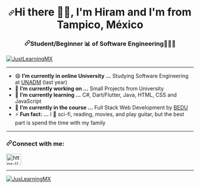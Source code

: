 <h1 align="center"><a id="user-content-hi--im-leah" class="anchor" aria-hidden="true" href="#hi--im-leah"><svg class="octicon octicon-link" viewBox="0 0 16 16" version="1.1" width="16" height="16" aria-hidden="true"><path fill-rule="evenodd" d="M7.775 3.275a.75.75 0 001.06 1.06l1.25-1.25a2 2 0 112.83 2.83l-2.5 2.5a2 2 0 01-2.83 0 .75.75 0 00-1.06 1.06 3.5 3.5 0 004.95 0l2.5-2.5a3.5 3.5 0 00-4.95-4.95l-1.25 1.25zm-4.69 9.64a2 2 0 010-2.83l2.5-2.5a2 2 0 012.83 0 .75.75 0 001.06-1.06 3.5 3.5 0 00-4.95 0l-2.5 2.5a3.5 3.5 0 004.95 4.95l1.25-1.25a.75.75 0 00-1.06-1.06l-1.25 1.25a2 2 0 01-2.83 0z"></path></svg></a>Hi there 👋🏻, I'm Hiram and I'm from Tampico, México</h1>

<h3 align="center"><a id="user-content-data-analystscientist--by-way-of-software-engineering" class="anchor" aria-hidden="true" href="#data-analystscientist--by-way-of-software-engineering"><svg class="octicon octicon-link" viewBox="0 0 16 16" version="1.1" width="16" height="16" aria-hidden="true"><path fill-rule="evenodd" d="M7.775 3.275a.75.75 0 001.06 1.06l1.25-1.25a2 2 0 112.83 2.83l-2.5 2.5a2 2 0 01-2.83 0 .75.75 0 00-1.06 1.06 3.5 3.5 0 004.95 0l2.5-2.5a3.5 3.5 0 00-4.95-4.95l-1.25 1.25zm-4.69 9.64a2 2 0 010-2.83l2.5-2.5a2 2 0 012.83 0 .75.75 0 001.06-1.06 3.5 3.5 0 00-4.95 0l-2.5 2.5a3.5 3.5 0 004.95 4.95l1.25-1.25a.75.75 0 00-1.06-1.06l-1.25 1.25a2 2 0 01-2.83 0z"></path></svg></a>Student/Beginner <g-emoji class="g-emoji" alias="bar_chart" fallback-src="https://github.githubassets.com/images/icons/emoji/unicode/1f4ca.png">📊</g-emoji> of Software Engineering💂🏼&zwj;💻</h3>

<p align="left"> <a target="_blank" rel="noopener noreferrer" href="https://komarev.com/ghpvc/?username=JustLearningMX&amp;label=Profile%20views&amp;color=0e75b6&amp;style=flat"><img src="https://komarev.com/ghpvc/?username=JustLearningMX&amp;label=Profile%20views&amp;color=0e75b6&amp;style=flat" alt="JustLearningMX" data-canonical-src="https://komarev.com/ghpvc/?username=JustLearningMX&amp;label=Profile%20views&amp;color=0e75b6&amp;style=flat" style="max-width:100%;"></a> </p>
<hr>

- 😄 <b>I’m currently in online University ...</b> Studying Software Engineering at <a href="https://www.unadmexico.mx/licenciaturatsu/ofertaeducativa/division-de-ciencias-exactas-ingenieria-y-tecnologia/desarrollo-de-software">UNADM</a> (last year)
- 🔭 <b>I’m currently working on ...</b> Small Projects from University
- 🌱 <b>I’m currently learning ...</b> C#, Dart/Flutter, Java, HTML, CSS and JavaScript
- 💬 <b>I’m currently in the course ...</b> Full Stack Web Development by <a href="https://bedu.org/cursos/fullstack-javascript/">BEDU</a>
- ⚡ <b>Fun fact: ...</b> I 💖 sci-fi, reading, movies, and play guitar, but the best part is spend the time with my family

<hr>

<h3 align="left"><a id="user-content-connect-with-me" class="anchor" aria-hidden="true" href="#connect-with-me"><svg class="octicon octicon-link" viewBox="0 0 16 16" version="1.1" width="16" height="16" aria-hidden="true"><path fill-rule="evenodd" d="M7.775 3.275a.75.75 0 001.06 1.06l1.25-1.25a2 2 0 112.83 2.83l-2.5 2.5a2 2 0 01-2.83 0 .75.75 0 00-1.06 1.06 3.5 3.5 0 004.95 0l2.5-2.5a3.5 3.5 0 00-4.95-4.95l-1.25 1.25zm-4.69 9.64a2 2 0 010-2.83l2.5-2.5a2 2 0 012.83 0 .75.75 0 001.06-1.06 3.5 3.5 0 00-4.95 0l-2.5 2.5a3.5 3.5 0 004.95 4.95l1.25-1.25a.75.75 0 00-1.06-1.06l-1.25 1.25a2 2 0 01-2.83 0z"></path></svg></a>Connect with me:</h3>

<a href="https://www.linkedin.com/in/hiram-chavez-24126831/" rel="nofollow"><img align="center" src="https://camo.githubusercontent.com/28bbd2596707954793abeff9eb24d343c1c78b7bf184b90294b4b190c6097a65/68747470733a2f2f63646e2e6a7364656c6976722e6e65742f6e706d2f73696d706c652d69636f6e7340332e302e312f69636f6e732f6c696e6b6564696e2e737667" alt="https://www.linkedin.com/in/hiram-chavez-24126831/" height="30" width="40" data-canonical-src="https://cdn.jsdelivr.net/npm/simple-icons@3.0.1/icons/linkedin.svg" style="max-width:100%;"></a>

<hr>

<p><a href="https://github-readme-stats.vercel.app/api/top-langs?username=JustLearningMX&amp;show_icons=true&amp;locale=en&amp;layout=compact" rel="noopener noreferrer" target="_blank"><img align="center" src="https://github-readme-stats.vercel.app/api/top-langs?username=JustLearningMX&amp;show_icons=true&amp;locale=en&amp;layout=compact" alt="JusLearningMX" data-canonical-src="https://github-readme-stats.vercel.app/api/top-langs?username=JustLearningMX&amp;show_icons=true&amp;locale=en&amp;layout=compact" style="max-width:100%;"></a></p>
